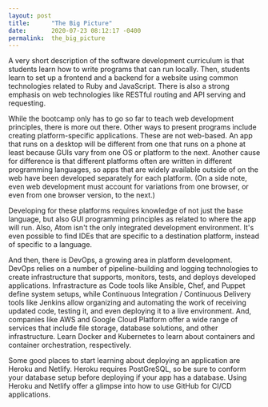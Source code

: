 ```yaml
---
layout: post
title:      "The Big Picture"
date:       2020-07-23 08:12:17 -0400
permalink:  the_big_picture
---
```



A very short description of the software development curriculum is that students learn how to write programs that can run locally. Then, students learn to set up a frontend and a backend for a website using common technologies related to Ruby and JavaScript. There is also a strong emphasis on web technologies like RESTful routing and API serving and requesting.

While the bootcamp only has to go so far to teach web development principles, there is more out there. Other ways to present programs include creating platform-specific applications. These are not web-based. An app that runs on a desktop will be different from one that runs on a phone at least because GUIs vary from one OS or platform to the next. Another cause for difference is that different platforms often are written in different programming languages, so apps that are widely available outside of on the web have been developed separately for each platform. (On a side note, even web development must account for variations from one browser, or even from one browser version, to the next.)

Developing for these platforms requires knowledge of not just the base language, but also GUI programming principles as related to where the app will run. Also, Atom isn't the only integrated development environment. It's even possible to find IDEs that are specific to a destination platform, instead of specific to a language.

And then, there is DevOps, a growing area in platform development. DevOps relies on a number of pipeline-building and logging technologies to create infrastructure that supports, monitors, tests, and deploys developed applications. Infrastracture as Code tools like Ansible, Chef, and Puppet define system setups, while Continuous Integration / Continuous Delivery tools like Jenkins allow organizing and automating the work of receiving updated code, testing it, and even deploying it to a live environment. And, companies like AWS and Google Cloud Platform offer a wide range of services that include file storage, database solutions, and other infrastructure. Learn Docker and Kubernetes to learn about containers and container orchestration, respectively.

Some good places to start learning about deploying an application are Heroku and Netlify. Heroku requires PostGreSQL, so be sure to conform your database setup before deploying if your app has a database. Using Heroku and Netlify offer a glimpse into how to use GitHub for CI/CD applications.

